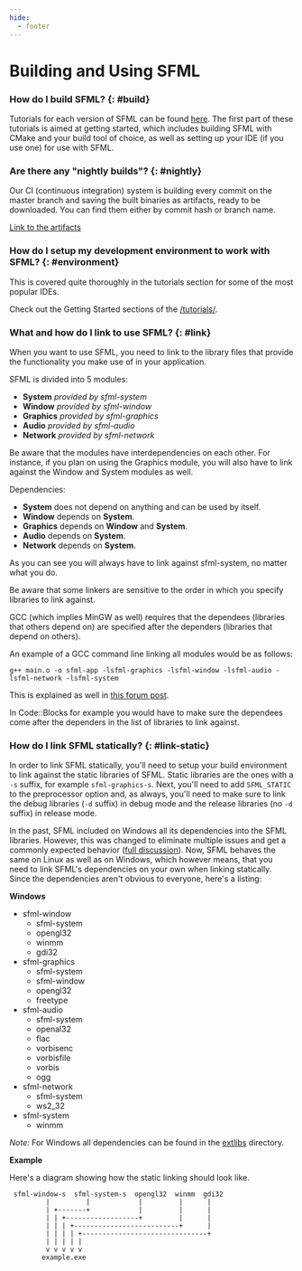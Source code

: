 ```yaml
---
hide:
  - footer
---
```


# Building and Using SFML

### How do I build SFML? {: #build}

Tutorials for each version of SFML can be found [here](https://www.sfml-dev.org/tutorials/). The first part of these tutorials is aimed at getting started, which includes building SFML with CMake and your build tool of choice, as well as setting up your IDE (if you use one) for use with SFML.

### Are there any "nightly builds"? {: #nightly}

Our CI (continuous integration) system is building every commit on the master branch and saving the built binaries as artifacts, ready to be downloaded. You can find them either by commit hash or branch name.

[Link to the artifacts](https://www.sfml-dev.org/artifacts/)

### How do I setup my development environment to work with SFML? {: #environment}

This is covered quite thoroughly in the tutorials section for some of the most popular IDEs.

Check out the Getting Started sections of the [/tutorials/](https://www.sfml-dev.org/learn.php).

### What and how do I link to use SFML? {: #link}

When you want to use SFML, you need to link to the library files that provide the functionality you make use of in your application.

SFML is divided into 5 modules:

- **System** _provided by sfml-system_
- **Window** _provided by sfml-window_
- **Graphics** _provided by sfml-graphics_
- **Audio** _provided by sfml-audio_
- **Network** _provided by sfml-network_

Be aware that the modules have interdependencies on each other. For instance, if you plan on using the Graphics module, you will also have to link against the Window and System modules as well.

Dependencies:

- **System** does not depend on anything and can be used by itself.
- **Window** depends on **System**.
- **Graphics** depends on **Window** and **System**.
- **Audio** depends on **System**.
- **Network** depends on **System**.

As you can see you will always have to link against sfml-system, no matter what you do.

Be aware that some linkers are sensitive to the order in which you specify libraries to link against.

GCC (which implies MinGW as well) requires that the dependees (libraries that others depend on) are specified after the dependers (libraries that depend on others).

An example of a GCC command line linking all modules would be as follows:

```
g++ main.o -o sfml-app -lsfml-graphics -lsfml-window -lsfml-audio -lsfml-network -lsfml-system
```

This is explained as well in [this forum post](https://en.sfml-dev.org/forums/index.php?topic=8518.msg57257#msg57257).

In Code::Blocks for example you would have to make sure the dependees come after the dependers in the list of libraries to link against.

### How do I link SFML statically? {: #link-static}

In order to link SFML statically, you'll need to setup your build environment to link against the static libraries of SFML. Static libraries are the ones with a `-s` suffix, for example `sfml-graphics-s`. Next, you'll need to add `SFML_STATIC` to the preprocessor option and, as always, you'll need to make sure to link the debug libraries (`-d` suffix) in debug mode and the release libraries (no `-d` suffix) in release mode.

In the past, SFML included on Windows all its dependencies into the SFML libraries. However, this was changed to eliminate multiple issues and get a commonly expected behavior ([full discussion](https://en.sfml-dev.org/forums/index.php?topic=9362.0)). Now, SFML behaves the same on Linux as well as on Windows, which however means, that you need to link SFML's dependencies on your own when linking statically. Since the dependencies aren't obvious to everyone, here's a listing:

**Windows**

- sfml-window
    - sfml-system
    - opengl32
    - winmm
    - gdi32
- sfml-graphics
    - sfml-system
    - sfml-window
    - opengl32
    - freetype
- sfml-audio
    - sfml-system
    - openal32
    - flac
    - vorbisenc
    - vorbisfile
    - vorbis
    - ogg
- sfml-network
    - sfml-system
    - ws2_32
- sfml-system
    - winmm

_Note:_ For Windows all dependencies can be found in the [extlibs](https://github.com/SFML/SFML/tree/master/extlibs) directory.

**Example**

Here's a diagram showing how the static linking should look like.

```
 sfml-window-s  sfml-system-s  opengl32  winmm  gdi32
         |         |            |         |      |
         | +-------+            |         |      |
         | | +------------------+         |      |
         | | | +--------------------------+      |
         | | | | +-------------------------------+
         | | | | |
         v v v v v
        example.exe
```
